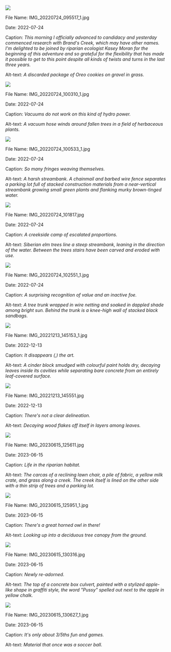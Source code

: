 ![](https://raw.githubusercontent.com/deniledam/thesis-images-2022/main/IMG_20220724_095517_1.jpg)

File Name: IMG_20220724_095517_1.jpg

Date: 2022-07-24

Caption: *This morning I officially advanced to candidacy and yesterday commenced research with Brand's Creek, which may have other names. I'm delighted to be joined by riparian ecologist Kasey Moran for the beginning of this adventure and so grateful for the flexibility that has made it possible to get to this point despite all kinds of twists and turns in the last three years.*

Alt-text: *A discarded package of Oreo cookies on gravel in grass.*

![](https://raw.githubusercontent.com/deniledam/thesis-images-2022/main/IMG_20220724_100310_1.jpg)

File Name: IMG_20220724_100310_1.jpg

Date: 2022-07-24

Caption: *Vacuums do not work on this kind of hydro power.*

Alt-text: *A vacuum hose winds around fallen trees in a field of herbaceous plants.*

![](https://raw.githubusercontent.com/deniledam/thesis-images-2022/main/IMG_20220724_100533_1.jpg)

File Name: IMG_20220724_100533_1.jpg

Date: 2022-07-24

Caption: *So many fringes weaving themselves.*

Alt-text: *A harsh streambank. A chainmail and barbed wire fence separates a parking lot full of stacked construction materials from a near-vertical streambank growing small green plants and flanking murky brown-tinged water.*

![](https://raw.githubusercontent.com/deniledam/thesis-images-2022/main/IMG_20220724_101817.jpg)

File Name: IMG_20220724_101817.jpg

Date: 2022-07-24

Caption: *A creekside camp of escalated proportions.*

Alt-text: *Siberian elm trees line a steep streambank, leaning in the direction of the water. Between the trees stairs have been carved and eroded with use.*

![](https://raw.githubusercontent.com/deniledam/thesis-images-2022/main/IMG_20220724_102551_1.jpg)

File Name: IMG_20220724_102551_1.jpg

Date: 2022-07-24

Caption: *A surprising recognition of value and an inactive foe.*

Alt-text: *A tree trunk wrapped in wire netting and soaked in dappled shade among bright sun. Behind the trunk is a knee-high wall of stacked black sandbags.*

![](https://raw.githubusercontent.com/deniledam/thesis-images-2022/main/IMG_20221213_145153_1.jpg)

File Name: IMG_20221213_145153_1.jpg

Date: 2022-12-13

Caption: *It disappears (,) the art.*

Alt-text: *A cinder block smudged with colourful paint holds dry, decaying leaves inside its cavities while separating bare concrete from an entirely leaf-covered surface.*

![](https://raw.githubusercontent.com/deniledam/thesis-images-2022/main/IMG_20221213_145551.jpg)

File Name: IMG_20221213_145551.jpg

Date: 2022-12-13

Caption: *There's not a clear delineation.*

Alt-text: *Decaying wood flakes off itself in layers among leaves.*

![](https://raw.githubusercontent.com/deniledam/thesis-images-2023/main/IMG_20230615_125611.jpg)

File Name: IMG_20230615_125611.jpg

Date: 2023-06-15

Caption: *Life in the riparian habitat.*

Alt-text: *The carcas of a reclining lawn chair, a pile of fabric, a yellow milk crate, and grass along a creek. The creek itself is lined on the other side with a thin strip of trees and a parking lot.*

![](https://raw.githubusercontent.com/deniledam/thesis-images-2023/main/IMG_20230615_125951_1.jpg)

File Name: IMG_20230615_125951_1.jpg

Date: 2023-06-15

Caption: *There's a great horned owl in there!*

Alt-text: *Looking up into a deciduous tree canopy from the ground.*

![](https://raw.githubusercontent.com/deniledam/thesis-images-2023/main/IMG_20230615_130316.jpg)

File Name: IMG_20230615_130316.jpg

Date: 2023-06-15

Caption: *Newly re-adorned.*

Alt-text: *The top of a concrete box culvert, painted with a stylized apple-like shape in graffiti style, the word "Pussy" spelled out next to the apple in yellow chalk.*

![](https://raw.githubusercontent.com/deniledam/thesis-images-2023/main/IMG_20230615_130627_1.jpg)

File Name: IMG_20230615_130627_1.jpg

Date: 2023-06-15

Caption: *It's only about 3/5ths fun and games.*

Alt-text: *Material that once was a soccer ball.*

